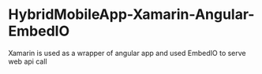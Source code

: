 # HybridMobileApp-Xamarin-Angular-EmbedIO
Xamarin is used as a wrapper of angular app and used EmbedIO to serve web api call
